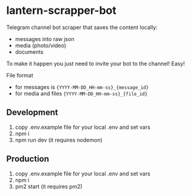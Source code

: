 # lantern-scrapper-bot

Telegram channel bot scraper that saves the content locally:
- messages into raw json
- media (photo/video)
- documents

To make it happen you just need to invite your bot to the channel! Easy!

File format
- for messages is `{YYYY-MM-DD_HH-mm-ss}_{message_id}`
- for media and files `{YYYY-MM-DD_HH-mm-ss}_{file_id}`

## Development

1. copy .env.example file for your local .env and set vars
2. npm i
3. npm run dev (it requires nodemon)

## Production

1. copy .env.example file for your local .env and set vars
2. npm i
3. pm2 start (it requires pm2)

